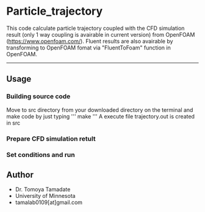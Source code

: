 # Particle_trajectory
This code calculate particle trajectory coupled with the CFD simulation result (only 1 way coupling is avairable in current version) from OpenFOAM (https://www.openfoam.com/).  Fluent results are also avairable by transforming to OpenFOAM fomat via "FluentToFoam" function in OpenFOAM.
***
## Usage
### Building source code
Move to src directory from your downloaded directory on the terminal and make code by just typing
'''
make
'''
A execute file trajectory.out is created in src
### Prepare CFD simulation retult
### Set conditions and run
## Author
* Dr. Tomoya Tamadate
* University of Minnesota
* tamalab0109[at]gmail.com
